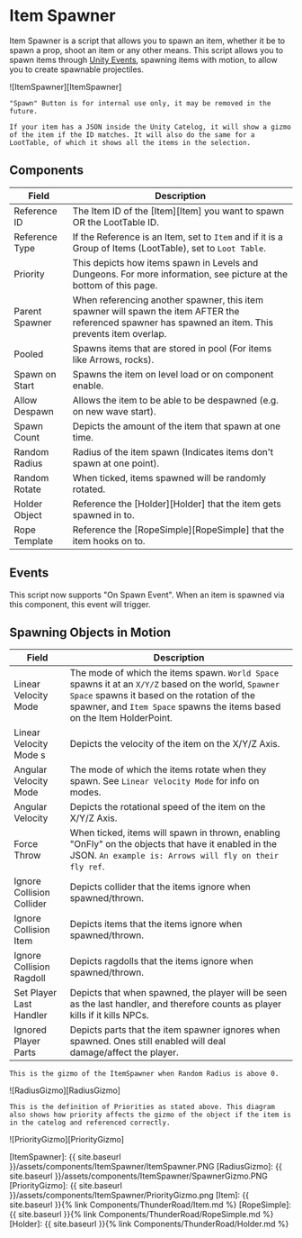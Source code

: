 # Item Spawner

Item Spawner is a script that allows you to spawn an item, whether it be to spawn a prop, shoot an item or any other means. This script allows you to spawn items through [Unity Events][UnityEvents], spawning items with motion, to allow you to create spawnable projectiles.

![ItemSpawner][ItemSpawner]

```note
"Spawn" Button is for internal use only, it may be removed in the future.
```

```note
If your item has a JSON inside the Unity Catelog, it will show a gizmo of the item if the ID matches. It will also do the same for a LootTable, of which it shows all the items in the selection.
```

## Components

| Field                 | Description
| ---                   | ---
| Reference ID          | The Item ID of the [Item][Item] you want to spawn OR the LootTable ID.
| Reference Type        | If the Reference is an Item, set to ``Item`` and if it is a Group of Items (LootTable), set to ``Loot Table``.
| Priority              | This depicts how items spawn in Levels and Dungeons. For more information, see picture at the bottom of this page.
| Parent Spawner        | When referencing another spawner, this item spawner will spawn the item AFTER the referenced spawner has spawned an item. This prevents item overlap.
| Pooled                | Spawns items that are stored in pool (For items like Arrows, rocks).
| Spawn on Start        | Spawns the item on level load or on component enable.
| Allow Despawn         | Allows the item to be able to be despawned (e.g. on new wave start).
| Spawn Count           | Depicts the amount of the item that spawn at one time.
| Random Radius         | Radius of the item spawn (Indicates items don't spawn at one point).
| Random Rotate         | When ticked, items spawned will be randomly rotated.
| Holder Object         | Reference the [Holder][Holder] that the item gets spawned in to.
| Rope Template         | Reference the [RopeSimple][RopeSimple] that the item hooks on to.

## Events

This script now supports "On Spawn Event". When an item is spawned via this component, this event will trigger.

## Spawning Objects in Motion

| Field                     | Description
| ---                       | ---
| Linear Velocity Mode      | The mode of which the items spawn. ``World Space`` spawns it at an `X/Y/Z` based on the world, ``Spawner Space`` spawns it based on the rotation of the spawner, and ``Item Space`` spawns the items based on the Item HolderPoint. 
| Linear Velocity Mode     s | Depicts the velocity of the item on the X/Y/Z Axis.
| Angular Velocity Mode     | The mode of which the items rotate when they spawn. See `Linear Velocity Mode` for info on modes.
| Angular Velocity          | Depicts the rotational speed of the item on the X/Y/Z Axis.
| Force Throw               | When ticked, items will spawn in thrown, enabling "OnFly" on the objects that have it enabled in the JSON. `An example is: Arrows will fly on their fly ref`.
| Ignore Collision Collider | Depicts collider that the items ignore when spawned/thrown.
| Ignore Collision Item     | Depicts items that the items ignore when spawned/thrown.
| Ignore Collision Ragdoll  | Depicts ragdolls that the items ignore when spawned/thrown.
| Set Player Last Handler   | Depicts that when spawned, the player will be seen as the last handler, and therefore counts as player kills if it kills NPCs.
| Ignored Player Parts      | Depicts parts that the item spawner ignores when spawned. Ones still enabled will deal damage/affect the player.

```note 
This is the gizmo of the ItemSpawner when Random Radius is above 0.
```
![RadiusGizmo][RadiusGizmo]

```note
This is the definition of Priorities as stated above. This diagram also shows how priority affects the gizmo of the object if the item is in the catelog and referenced correctly.
```
![PriorityGizmo][PriorityGizmo]


[UnityEvents]: https://docs.unity3d.com/Manual/UnityEvents.html
[ItemSpawner]: {{ site.baseurl }}/assets/components/ItemSpawner/ItemSpawner.PNG
[RadiusGizmo]: {{ site.baseurl }}/assets/components/ItemSpawner/SpawnerGizmo.PNG
[PriorityGizmo]: {{ site.baseurl }}/assets/components/ItemSpawner/PriorityGizmo.png
[Item]: {{ site.baseurl }}{% link Components/ThunderRoad/Item.md %}
[RopeSimple]: {{ site.baseurl }}{% link Components/ThunderRoad/RopeSimple.md %}
[Holder]: {{ site.baseurl }}{% link Components/ThunderRoad/Holder.md %}